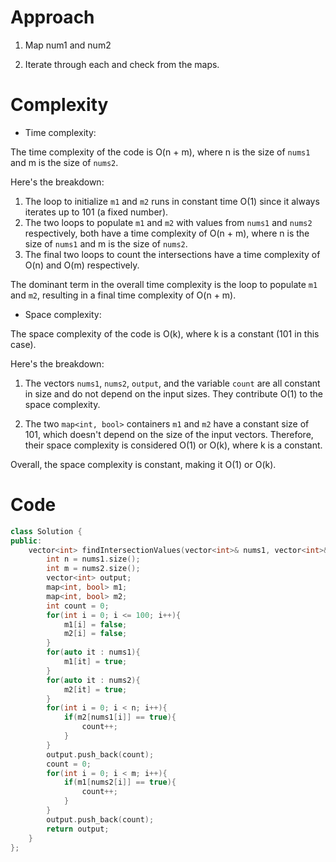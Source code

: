 # Approach
<!-- Describe your approach to solving the problem. -->
1. Map num1 and num2

2. Iterate through each and check from the maps.

# Complexity

- Time complexity:
<!-- Add your time complexity here, e.g. $$O(n)$$ -->
The time complexity of the code is O(n + m), where n is the size of `nums1` and m is the size of `nums2`.

Here's the breakdown:

1. The loop to initialize `m1` and `m2` runs in constant time O(1) since it always iterates up to 101 (a fixed number).
2. The two loops to populate `m1` and `m2` with values from `nums1` and `nums2` respectively, both have a time complexity of O(n + m), where n is the size of `nums1` and m is the size of `nums2`.
3. The final two loops to count the intersections have a time complexity of O(n) and O(m) respectively.

The dominant term in the overall time complexity is the loop to populate `m1` and `m2`, resulting in a final time complexity of O(n + m).

- Space complexity:
<!-- Add your space complexity here, e.g. $$O(n)$$ -->
The space complexity of the code is O(k), where k is a constant (101 in this case).

Here's the breakdown:

1. The vectors `nums1`, `nums2`, `output`, and the variable `count` are all constant in size and do not depend on the input sizes. They contribute O(1) to the space complexity.

2. The two `map<int, bool>` containers `m1` and `m2` have a constant size of 101, which doesn't depend on the size of the input vectors. Therefore, their space complexity is considered O(1) or O(k), where k is a constant.

Overall, the space complexity is constant, making it O(1) or O(k).

# Code

```C++ []
class Solution {
public:
    vector<int> findIntersectionValues(vector<int>& nums1, vector<int>& nums2) {
        int n = nums1.size();
        int m = nums2.size();
        vector<int> output;
        map<int, bool> m1;
        map<int, bool> m2;
        int count = 0;
        for(int i = 0; i <= 100; i++){
            m1[i] = false;
            m2[i] = false;
        }
        for(auto it : nums1){
            m1[it] = true;
        }
        for(auto it : nums2){
            m2[it] = true;
        }
        for(int i = 0; i < n; i++){
            if(m2[nums1[i]] == true){
                count++;
            }
        }
        output.push_back(count);
        count = 0;
        for(int i = 0; i < m; i++){
            if(m1[nums2[i]] == true){
                count++;
            }
        }
        output.push_back(count);
        return output;
    }
};
```
